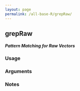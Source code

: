 ```yaml
---
layout: page
permalink: /all-base-R/grepRaw/
---
```


## __grepRaw__

#### _Pattern Matching for Raw Vectors_

### Usage

### Arguments

### Notes
